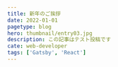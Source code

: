 ```yaml
---
title: 新年のご挨拶
date: 2022-01-01
pagetype: blog
hero: thumbnail/entry03.jpg
description: この記事はテスト投稿です
cate: web-developer
tags: ['Gatsby', 'React']
---
```

